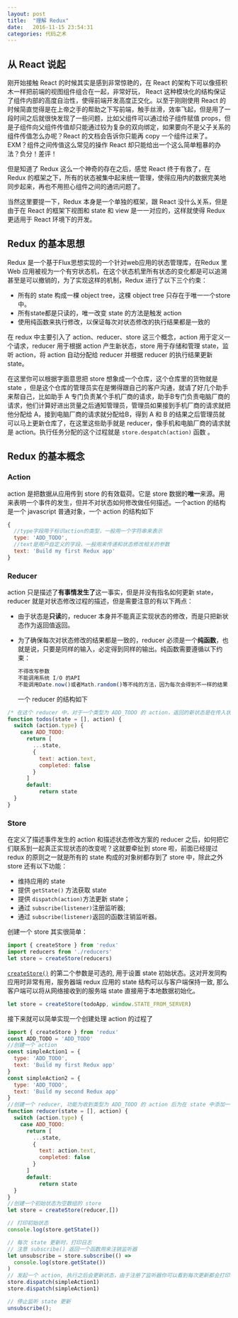 ```yaml
---
layout: post
title:  "理解 Redux"
date:   2016-11-15 23:54:31
categories: 代码之术
---
```

## 从 React 说起

刚开始接触 React 的时候其实是感到非常惊艳的，在 React 的架构下可以像搭积木一样把前端的视图组件组合在一起，非常好玩，<!--more--> React 这种模块化的结构保证了组件内部的高度自治性，使得前端开发高度正交化。以至于刚刚使用 React 的时候简直觉得是在上帝之手的帮助之下写前端，触手丝滑，效率飞起，但是用了一段时间之后就很快发现了一些问题，比如父组件可以通过给子组件赋值 props，但是子组件向父组件传值却只能通过较为复杂的双向绑定，如果要向不是父子关系的组件传值怎么办呢？React 的文档会告诉你只能再 copy 一个组件过来了。EXM？组件之间传值这么常见的操作 React 却只能给出一个这么简单粗暴的办法？负分！差评！

但是知道了 Redux 这么一个神奇的存在之后，感觉 React 终于有救了，在 Redux 的框架之下，所有的状态被集中起来统一管理，使得应用内的数据完美地同步起来，再也不用担心组件之间的通讯问题了。

当然这里要提一下，Redux 本身是一个单独的框架，跟 React 没什么关系，但是由于在 React 的框架下视图和 state 和 view 是一一对应的，这样就使得 Redux 更适用于 React 环境下的开发。

## Redux 的基本思想

Redux 是一个基于Flux思想实现的一个针对web应用的状态管理库，在Redux 里 Web 应用被视为一个有穷状态机，在这个状态机里所有状态的变化都是可以追溯甚至是可以撤销的，为了实现这样的机制，Redux 进行了以下三个约束：

- 所有的 state 构成一棵 object tree，这棵 object tree 只存在于唯一一个store 中。
- 所有state都是只读的，唯一改变 state 的方法是触发 action
- 使用纯函数来执行修改，以保证每次对状态修改的执行结果都是一致的

在 redux 中主要引入了 action、reducer、store 这三个概念，action 用于定义一个请求，reducer 用于根据 action 产生新状态，store 用于存储和管理 state，监听 action，将 action 自动分配给 reducer 并根据 reducer 的执行结果更新 state。

在这里你可以根据字面意思把 store 想象成一个仓库，这个仓库里的货物就是 state ，但是这个仓库的管理员实在是懒得跟自己的客户沟通，就请了好几个助手来帮自己，比如助手 A 专门负责某个手机厂商的请求，助手B专门负责电脑厂商的请求，他们计算好进出货量之后通知管理员，管理员如果接到手机厂商的请求就把他分配给 A，接到电脑厂商的请求就分配给B，得到 A 和 B 的结果之后管理员就可以马上更新仓库了，在这里这些助手就是 reducer，像手机和电脑厂商的请求就是 action。执行任务分配的这个过程就是 ```store.despatch(action)``` 函数 。     

## Redux 的基本概念

### Action

action 是把数据从应用传到 store 的有效载荷。它是 store 数据的**唯一**来源。用来表明一个事件的发生，但并不对状态如何修改做任何描述。一个action 的结构是一个 javascript 普通对象，一个 action 的结构如下

```javascript
{
  //type字段用于标识action的类型，一般用一个字符串来表示
  type: 'ADD_TODO', 
  //text是用户自定义的字段，一般用来传递和状态修改相关的参数
  text: 'Build my first Redux app'
}
```

### Reducer

action 只是描述了**有事情发生了**这一事实，但是并没有指名如何更新 state，reducer 就是对状态修改过程的描述，但是需要注意的有以下两点：

- 由于状态是**只读**的，reducer 本身并不能真正实现状态的修改，而是只把新状态作为返回值返回。

- 为了确保每次对状态修改的结果都是一致的，reducer 必须是一个**纯函数**，也就是说，只要是同样的输入，必定得到同样的输出。纯函数需要遵循以下约束：

  ```javascript
  不得改写参数
  不能调用系统 I/O 的API
  不能调用Date.now()或者Math.random()等不纯的方法，因为每次会得到不一样的结果
  ```

  一个 reducer 的结构如下

```javascript
/* 在这个 reducer 中，对于一个类型为 ADD_TODO 的 action，返回的新状态是在传入状态数组中追加了一个元素 */
function todos(state = [], action) {
  switch (action.type) {
    case ADD_TODO:
      return [
        ...state,
        {
          text: action.text,
          completed: false
        }
      ]
      default:
      	  return state
  }
}
```

### Store

在定义了描述事件发生的 action 和描述状态修改方案的 reducer 之后，如何把它们联系到一起真正实现状态的改变呢？这就要牵扯到 store 啦，前面已经提过 redux 的原则之一就是所有的 state 构成的对象树都存到了 store 中，除此之外 store 还有以下功能：

- 维持应用的 state
- 提供 ```getState()``` 方法获取 state
- 提供 `dispatch(action)`方法更新 state；
- 通过 `subscribe(listener)`注册监听器;
- 通过 `subscribe(listener)`返回的函数注销监听器。

创建一个 store 其实很简单：

```javascript
import { createStore } from 'redux'
import reducers from './reducers'
let store = createStore(reducers)
```

[`createStore()`](http://www.redux.org.cn/docs/api/createStore.html) 的第二个参数是可选的, 用于设置 state 初始状态。这对开发同构应用时非常有用，服务器端 redux 应用的 state 结构可以与客户端保持一致, 那么客户端可以将从网络接收到的服务端 state 直接用于本地数据初始化。

```javascript
let store = createStore(todoApp, window.STATE_FROM_SERVER)                                                                                                                                                                                                                                                                                                                                                                                                                                   
```

接下来就可以简单实现一个创建处理 action 的过程了

```javascript
import { createStore } from 'redux'
const ADD_TODO = 'ADD_TODO' 
//创建一个 action 
const simpleAction1 = {
  type: 'ADD_TODO', 
  text: 'Build my first Redux app'
}
const simpleAction2 = {
  type: 'ADD_TODO', 
  text: 'Build my second Redux app'
}
//创建一个 reducer, 功能为收到类型为 ADD_TODO 的 action 后为在 state 中添加一个条目
function reducer(state = [], action) {
  switch (action.type) {
    case ADD_TODO:
      return [
        ...state,
        {
          text: action.text,
          completed: false
        }
      ]
      default:
      	  return state
  }
}
//创建一个初始状态为空数组的 store 
let store = createStore(reducer,[])

// 打印初始状态
console.log(store.getState())

// 每次 state 更新时，打印日志
// 注意 subscribe() 返回一个函数用来注销监听器
let unsubscribe = store.subscribe(() =>
  console.log(store.getState())
)
// 发起一个 action, 执行之后会更新状态，由于注册了监听器你可以看到每次更新都会打印当前状态
store.dispatch(simpleAction1)
store.dispatch(simpleAction1)

// 停止监听 state 更新
unsubscribe();
```